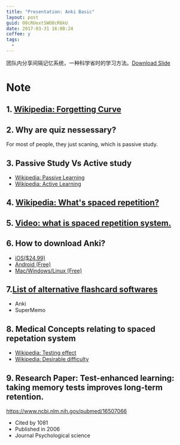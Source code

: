 ```yaml
---
title: "Presentation: Anki Basic"
layout: post
guid: O8cRUextSWO8cR6kU
date: 2017-03-31 16:08:24
coffee: y
tags:
  -
---
```


团队内分享间隔记忆系统，一种科学省时的学习方法。[Download Slide](https://speakerdeck.com/xiaoronglv/anki-basic)

<script async class="speakerdeck-embed" data-id="b61cf73396e14ca3917db768d3957dc9" data-ratio="1.41436464088398" src="//speakerdeck.com/assets/embed.js"></script>


# Note


## 1. [Wikipedia: Forgetting Curve](https://en.wikipedia.org/wiki/Forgetting_curve)

## 2. Why are quiz nessessary?

For most of people, they just scaning, which is passive study.

## 3. Passive Study Vs Active study

- [Wikipedia: Passive Learning](https://en.wikipedia.org/wiki/Passive_learning)
- [Wikipedia: Active Learning](https://en.wikipedia.org/wiki/Active_learning)

## 4. [Wikipedia: What's spaced repetition?](https://en.wikipedia.org/wiki/Spaced_repetition)

## 5. [Video: what is spaced repetition system.](https://en.wikipedia.org/wiki/File:Spaced_repetition.webm)

## 6. How to download Anki?

- [iOS($24.99)](https://itunes.apple.com/us/app/ankimobile-flashcards/id373493387?mt=8)
- [Android (Free)](https://play.google.com/store/apps/details?id=com.ichi2.anki)
- [Mac/Windows/Linux (Free)](https://apps.ankiweb.net/)

## 7.[List of alternative flashcard softwares](https://en.wikipedia.org/wiki/List_of_flashcard_software)

- Anki
- SuperMemo

## 8. Medical Concepts relating to spaced repetation system

- [Wikipedia: Testing effect](https://en.wikipedia.org/wiki/Testing_effect)
- [Wikipedia: Desirable difficulty](https://en.wikipedia.org/wiki/Desirable_difficulty)

## 9. Research Paper: Test-enhanced learning: taking memory tests improves long-term retention.

https://www.ncbi.nlm.nih.gov/pubmed/16507066

- Cited by 1081
- Published in 2006
- Journal Psychological science





